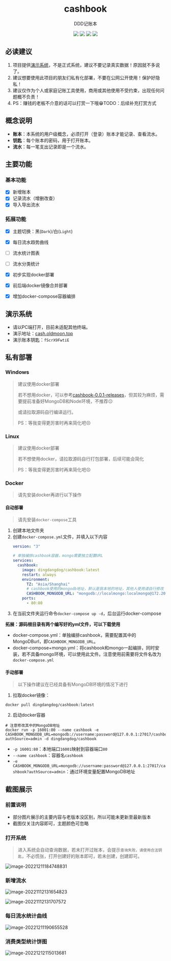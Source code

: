 <div align="center">
<h1>cashbook</h1>
</div>
<p align="center">
DDD记账本
</p>
<p align="center">
  <img src="https://img.shields.io/github/stars/DingDangDog/ddd-cashbook" />
  <img src="https://img.shields.io/github/forks/DingDangDog/ddd-cashbook" />
  <img src="https://img.shields.io/github/issues/DingDangDog/ddd-cashbook?color=important" />
  <img src="https://img.shields.io/badge/license-MIT-yellow.svg" />
</p>

## 必读建议

1. 项目提供[演示系统](#演示系统)，不是正式系统，建议不要记录真实数据！原因就不多说了。
2. 建议想要使用此项目的朋友们私有化部署，不要在公网公开使用！保护好隐私！
3. 建议仅作为个人或家庭记账工具使用，商用或其他使用不受约束，出现任何问题概不负责！
4. PS：赚钱的老板不介意的话可以打赏一下哦😁TODO：后续补充打赏方式

## 概念说明

- **账本**：本系统的用户级概念，必须打开（登录）账本才能记录、查看流水。
- **钥匙**：每个账本的密码，用于打开账本。
- **流水**：每一笔支出记录即是一个流水。

## 主要功能

### 基本功能

- [x]  新增账本
- [x]  记录流水（增删改查）
- [x]  导入导出流水

### 拓展功能

- [x]  主题切换：黑(`Dark`)/白(`Light`)
- [x]  每日流水趋势曲线
- [ ]  流水统计图表
- [ ]  流水分类统计
- [x]  初步实现docker部署
- [x]  前后端docker镜像合并部署
- [x]  增加docker-compose容器编排


## 演示系统

- 请以PC端打开，目前未适配其他终端。
- 演示地址：[cash.oldmoon.top](http://cash.oldmoon.top/)
- 演示账本钥匙：`fScrX9FwtiE`

## 私有部署

### Windows

> 建议使用docker部署
> 
> 若不想用docker，可以参考[cashbook-0.0.1-releases](https://github.com/DingDangDog/cashbook/releases/tag/v0.0.1)，但其较为麻烦，需要提前准备好MongoDB和Node环境，不推荐😑
> 
> 或请拉取源码自行编译运行。
> 
> PS：等我变得更厉害时再来简化吧😣

### Linux

> 建议使用docker部署
> 
> 若不想使用docker，请拉取源码自行打包部署，后续可能会简化
> 
> PS：等我变得更厉害时再来简化吧😣

### Docker

> 请先安装docker再进行以下操作

#### 自动部署

> 请先安装`docker-compose`工具

1. 创建本地文件夹
2. 创建`docker-compose.yml`文件，并填入以下内容
    ```yaml
    version: "3"
    
    # 单独编排cashbook容器，mongo需要独立配置URL
    services:
      cashbook:
        image: dingdangdog/cashbook:latest
        restart: always
        environment:
          TZ: "Asia/Shanghai"
          # cashbook使用的mongodb地址，默认是我本地的地址，其他人使用请自行修改
          CASHBOOK_MONGODB_URL: "mongodb://localmongo:localmongo@172.20.96.1:27017/cashbook?authSource=admin"
        ports:
          - 80:80
    ```
3. 在当前文件夹运行命令`docker-compose up -d`，后台运行docker-compose

**拓展：源码根目录有两个编写好的yml文件，可以下载使用**

- docker-compose.yml：单独编排cashbook，需要配置其中的MongoDBurl，即`CASHBOOK_MONGODB_URL`。
- docker-compose+mongo.yml：将cashbook和mongo一起编排，同时安装，若不具备mongo环境，可以使用此文件。注意使用前需要将文件名改为`docker-compose.yml`

#### 手动部署

> 以下操作建议在已经具备有MongoDB环境的情况下进行

1. 拉取docker镜像：

```docker
docker pull dingdangdog/cashbook:latest
```

2. 启动docker容器

```shell
# 注意修改其中的MongoDB地址
docker run -p 16001:80 --name cashbook -e CASHBOOK_MONGODB_URL=mongodb://username:password@127.0.0.1:27017/cashbook?authSource=admin -d dingdangdog/cashbook
```

- `-p 16001:80`：本地端口`16001`映射到容器端口`80`
- `--name cashbook`：容器名`cashbook`
- `-e CASHBOOK_MONGODB_URL=mongodb://username:password@127.0.0.1:27017/cashbook?authSource=admin`：通过环境变量配置MongoDB地址

## 截图展示


### 前置说明

- 部分图片展示的主要内容与老版本没区别，所以可能未更新至最新版本
- 截图仅关注内容即可，主题颜色可忽略

### 打开系统

> 进入系统会自动查询数据，若未打开过账本，会提示`查询失败，请使用合法钥匙`，不必慌张，打开创建好的账本即可，若未创建，创建即可。

![image-20221211184748831](./images/image-20221211185520560.png)

### 新增流水

![image-20221112131654823](./images/image-20221112131654823.png)

![image-20221112131707572](./images/image-20221211184922539.png)

### 每日流水统计曲线

![image-20221211190655528](./images/image-20221211190655528.png)

### 消费类型统计饼图

![image-20221212115013681](./images/image-20221212115013681.png)
